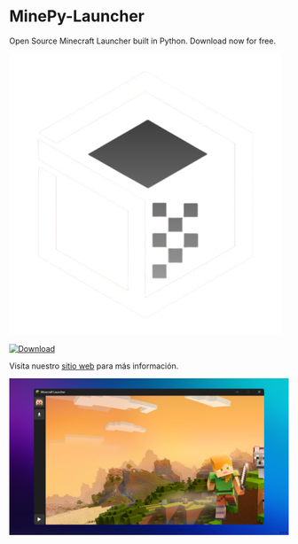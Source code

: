 # MinePy-Launcher
Open Source Minecraft Launcher built in Python. Download now for free.

![Logo](images/logo_remove.png)

[![Download](https://img.shields.io/badge/Download-Now-brightgreen)](https://github.com/Wyxemon/MinePy-Launcher/releases/tag/0.1v)

Visita nuestro [sitio web](https://wyxemon.github.io/MinePy-Launcher/index.html) para más información.

![Launcher](images/background.png)